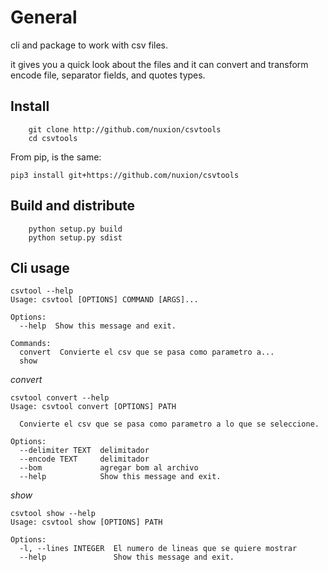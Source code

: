 # General
cli and package to work with csv files. 

it gives you a quick look about the files and it can convert and transform encode file, separator fields, and quotes types.

## Install

```
    git clone http://github.com/nuxion/csvtools
    cd csvtools
```

From pip, is the same: 

```
pip3 install git+https://github.com/nuxion/csvtools
```

## Build and distribute

```
    python setup.py build
    python setup.py sdist
```

## Cli usage

```
csvtool --help
Usage: csvtool [OPTIONS] COMMAND [ARGS]...

Options:
  --help  Show this message and exit.

Commands:
  convert  Convierte el csv que se pasa como parametro a...
  show

```

*convert*

```
csvtool convert --help
Usage: csvtool convert [OPTIONS] PATH

  Convierte el csv que se pasa como parametro a lo que se seleccione.

Options:
  --delimiter TEXT  delimitador
  --encode TEXT     delimitador
  --bom             agregar bom al archivo
  --help            Show this message and exit.

```
*show*
```
csvtool show --help
Usage: csvtool show [OPTIONS] PATH

Options:
  -l, --lines INTEGER  El numero de lineas que se quiere mostrar
  --help               Show this message and exit.

```
